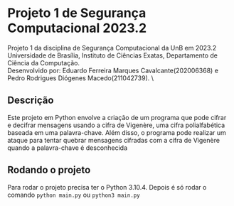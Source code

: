 # Projeto 1 de Segurança Computacional 2023.2

Projeto 1 da disciplina de Segurança Computacional da UnB em 2023.2 \
Universidade de Brasília, Instituto de Ciências Exatas, Departamento de Ciência da Computação. \
Desenvolvido por: Eduardo Ferreira Marques Cavalcante(202006368) e Pedro Rodrigues Diógenes Macedo(211042739). \

## Descrição

Este projeto em Python envolve a criação de um programa que pode cifrar e decifrar mensagens usando a cifra de Vigenère, uma cifra polialfabética baseada em uma palavra-chave. Além disso, o programa pode realizar um ataque para tentar quebrar mensagens cifradas com a cifra de Vigenère quando a palavra-chave é desconhecida

## Rodando o projeto

Para rodar o projeto precisa ter o Python 3.10.4. Depois é só rodar o comando `python main.py` ou `python3 main.py`
